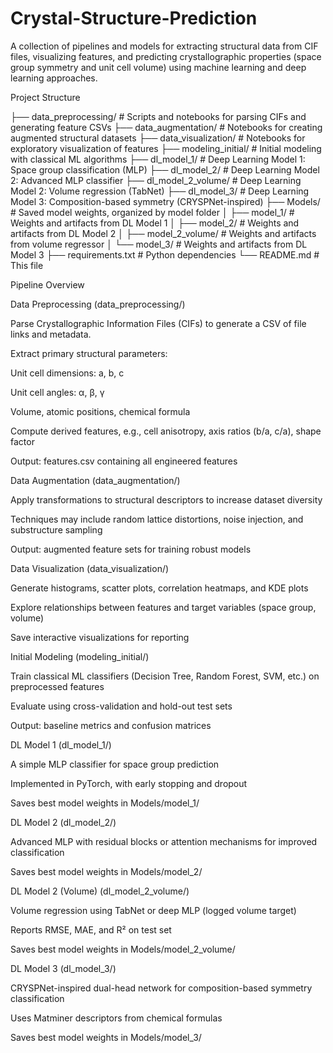 # Crystal-Structure-Prediction
A collection of pipelines and models for extracting structural data from CIF files, visualizing features, and predicting crystallographic properties (space group symmetry and unit cell volume) using machine learning and deep learning approaches.


Project Structure

├── data_preprocessing/           # Scripts and notebooks for parsing CIFs and generating feature CSVs
├── data_augmentation/            # Notebooks for creating augmented structural datasets
├── data_visualization/           # Notebooks for exploratory visualization of features
├── modeling_initial/             # Initial modeling with classical ML algorithms
├── dl_model_1/                   # Deep Learning Model 1: Space group classification (MLP)
├── dl_model_2/                   # Deep Learning Model 2: Advanced MLP classifier
├── dl_model_2_volume/            # Deep Learning Model 2: Volume regression (TabNet)
├── dl_model_3/                   # Deep Learning Model 3: Composition-based symmetry (CRYSPNet-inspired)
├── Models/                       # Saved model weights, organized by model folder
│   ├── model_1/                  # Weights and artifacts from DL Model 1
│   ├── model_2/                  # Weights and artifacts from DL Model 2
│   ├── model_2_volume/           # Weights and artifacts from volume regressor
│   └── model_3/                  # Weights and artifacts from DL Model 3
├── requirements.txt              # Python dependencies
└── README.md                     # This file

Pipeline Overview

Data Preprocessing (data_preprocessing/)

Parse Crystallographic Information Files (CIFs) to generate a CSV of file links and metadata.

Extract primary structural parameters:

Unit cell dimensions: a, b, c

Unit cell angles: α, β, γ

Volume, atomic positions, chemical formula

Compute derived features, e.g., cell anisotropy, axis ratios (b/a, c/a), shape factor

Output: features.csv containing all engineered features

Data Augmentation (data_augmentation/)

Apply transformations to structural descriptors to increase dataset diversity

Techniques may include random lattice distortions, noise injection, and substructure sampling

Output: augmented feature sets for training robust models

Data Visualization (data_visualization/)

Generate histograms, scatter plots, correlation heatmaps, and KDE plots

Explore relationships between features and target variables (space group, volume)

Save interactive visualizations for reporting

Initial Modeling (modeling_initial/)

Train classical ML classifiers (Decision Tree, Random Forest, SVM, etc.) on preprocessed features

Evaluate using cross-validation and hold-out test sets

Output: baseline metrics and confusion matrices

DL Model 1 (dl_model_1/)

A simple MLP classifier for space group prediction

Implemented in PyTorch, with early stopping and dropout

Saves best model weights in Models/model_1/

DL Model 2 (dl_model_2/)

Advanced MLP with residual blocks or attention mechanisms for improved classification

Saves best model weights in Models/model_2/

DL Model 2 (Volume) (dl_model_2_volume/)

Volume regression using TabNet or deep MLP (logged volume target)

Reports RMSE, MAE, and R² on test set

Saves best model weights in Models/model_2_volume/

DL Model 3 (dl_model_3/)

CRYSPNet-inspired dual-head network for composition-based symmetry classification

Uses Matminer descriptors from chemical formulas

Saves best model weights in Models/model_3/
